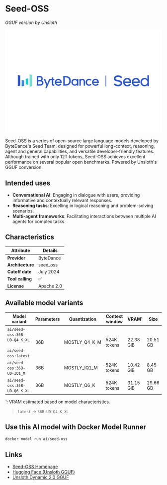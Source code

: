 # Seed-OSS
*GGUF version by Unsloth*

![logo](https://github.com/docker/model-cards/raw/refs/heads/main/logos/byte-seed-280x184.svg)

Seed-OSS is a series of open-source large language models developed by ByteDance's Seed Team, designed for powerful long-context, reasoning, agent and general capabilities, and versatile developer-friendly features. Although trained with only 12T tokens, Seed-OSS achieves excellent performance on several popular open benchmarks.
Powered by Unsloth's GGUF conversion.

## Intended uses

- **Conversational AI**: Engaging in dialogue with users, providing informative and contextually relevant responses.
- **Reasoning tasks**: Excelling in logical reasoning and problem-solving scenarios.
- **Multi-agent frameworks**: Facilitating interactions between multiple AI agents for complex tasks.

## Characteristics

| Attribute        | Details    |
|------------------|------------|
| **Provider**     | ByteDance  |
| **Architecture** | seed_oss   |
| **Cutoff date**  | July 2024  |
| **Tool calling** | ✅          |
| **License**      | Apache 2.0 |

## Available model variants

| Model variant | Parameters | Quantization | Context window | VRAM¹ | Size |
|---------------|------------|--------------|----------------|------|-------|
| `ai/seed-oss:36B-UD-Q4_K_XL`<br><br>`ai/seed-oss:latest` | 36B | MOSTLY_Q4_K_M | 524K tokens | 22.38 GiB | 20.51 GB |
| `ai/seed-oss:36B-UD-IQ1_M` | 36B | MOSTLY_IQ1_M | 524K tokens | 10.42 GiB | 8.45 GB |
| `ai/seed-oss:36B-UD-Q6_K_XL` | 36B | MOSTLY_Q6_K | 524K tokens | 31.15 GiB | 29.66 GB |

¹: VRAM estimated based on model characteristics.

> `latest` → `36B-UD-Q4_K_XL`

## Use this AI model with Docker Model Runner

```bash
docker model run ai/seed-oss
```

## Links
- [Seed-OSS Homepage](https://seed.bytedance.com/en/)
- [Hugging Face (Unsloth GGUF)](https://huggingface.co/unsloth/Seed-OSS-36B-Instruct-GGUF)
- [Unsloth Dynamic 2.0 GGUF](https://docs.unsloth.ai/basics/unsloth-dynamic-2.0-ggufs)
